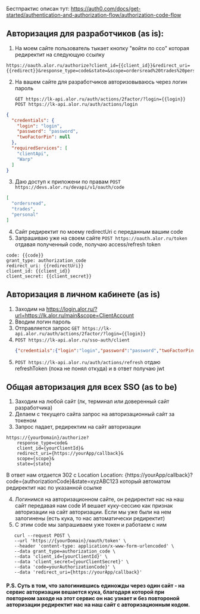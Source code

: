 Бестпрактис описан тут: https://auth0.com/docs/get-started/authentication-and-authorization-flow/authorization-code-flow

## Авторизация для разработчиков (as is):

1. На моем сайте пользователь тыкает кнопку "войти по ссо" которая редиректит на следующую ссылку

```   
https://oauth.alor.ru/authorize?client_id={{client_id}}&redirect_uri={{redirect}}&response_type=code&state=&scope=ordersread%20trades%20personal
```

2. На вашем сайте для разработчиков авторизовываюсь через логин пароль
   ```
   GET https://lk-api.alor.ru/auth/actions/2factor/?login={{login}}
   POST https://lk-api.alor.ru/auth/actions/login
   ```

```json
{
  "credentials": {
    "login": "login",
    "password": "password",
    "twoFactorPin": null
  },
  "requiredServices": [
    "clientApi",
    "Warp"
  ]
}
```

3. Даю доступ к приложени по правам ``` POST https://devs.alor.ru/devapi/v1/oauth/code ```
```json
[
  "ordersread",
  "trades",
  "personal"
]
```

4. Сайт редиректит по моему redirectUri с переданным вашим code
5. Запрашиваю уже на своем сайте
   ```POST https://oauth.alor.ru/token``` отдавая полученный code, получаю access/refresh token

```
code: {{code}}
grant_type: authorization_code
redirect_uri: {{redirectUri}}
client_id: {{client_id}}
client_secret: {{client_secret}}
```

## Авторизация в личном кабинете (as is)

1. Заходим на https://login.alor.ru/?url=https://lk.alor.ru/main&scope=ClientAccount
2. Вводим логин пароль
3. Отправляется запрос ```GET https://lk-api.alor.ru/auth/actions/2factor/?login={{login}}```
4. ```POST https://lk-api.alor.ru/sso-auth/client```
   ```json
   {"credentials":{"login":"login","password":"password","twoFactorPin":null},"client_id":"SingleSignOn","redirect_url":"//lk.alor.ru/"}
   ```
5. ```POST https://lk-api.alor.ru/auth/actions/refresh``` отдаю refreshToken (пока не понял откуда) и в ответ получаю jwt

## Общая авторизация для всех SSO (as to be)

1. Заходим на любой сайт (лк, терминал или доверенный сайт разработчика)
2. Делаем с текущего сайта запрос на авторизационный сайт за токеном
3. Запрос падает, редиректим на сайт авторизации

```
https://{yourDomain}/authorize?
    response_type=code&
    client_id={yourClientId}&
    redirect_uri={https://yourApp/callback}&
    scope={scope}&
    state={state}
```

В ответ нам отдается 302 с Location Location: {https://yourApp/callback}?code={authorizationCode}&state=xyzABC123
который автоматом редиректит нас по указанной ссылке

4. Логинимся на авторизационном сайте, он редиректит нас на наш сайт передавая нам code И вешает куку-сессию как признак
   авторизации на сайт авторизации. Если мы уже были на нем залогинены (есть кука, то нас автоматически редиректит)
5. С этим code мы запрашиваем уже токен и работаем с ним

```
   curl --request POST \
   --url 'https://{yourDomain}/oauth/token' \
   --header 'content-type: application/x-www-form-urlencoded' \
   --data grant_type=authorization_code \
   --data 'client_id={yourClientId}' \
   --data 'client_secret={yourClientSecret}' \
   --data 'code=yourAuthorizationCode}' \
   --data 'redirect_uri={https://yourApp/callback}'
```

#### P.S. Суть в том, что залогинившись единожды через один сайт - на сервис авторизации вешается кука, благодаря которой при повторном заходе на этот сервис он нас узнает и без повтороной авторизации редиректит нас на наш сайт с авторизационным кодом.